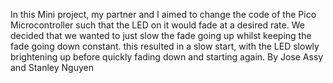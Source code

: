 In this Mini project, my partner and I aimed to change the code of the Pico Microcontroller such that the LED on it would fade at a desired rate. We decided that we wanted to just slow the fade going up whilst keeping the fade going down constant. this resulted in a slow start, with the LED slowly brightening up before quickly fading down and starting again.
By Jose Assy and Stanley Nguyen
